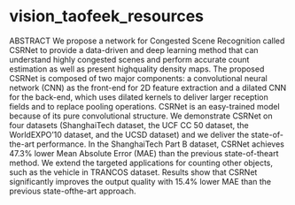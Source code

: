 # vision_taofeek_resources
ABSTRACT
We propose a network for Congested Scene Recognition
called CSRNet to provide a data-driven and deep learning
method that can understand highly congested scenes and
perform accurate count estimation as well as present highquality density maps. The proposed CSRNet is composed
of two major components: a convolutional neural network
(CNN) as the front-end for 2D feature extraction and a dilated CNN for the back-end, which uses dilated kernels to
deliver larger reception fields and to replace pooling operations. CSRNet is an easy-trained model because of its pure
convolutional structure. We demonstrate CSRNet on four
datasets (ShanghaiTech dataset, the UCF CC 50 dataset,
the WorldEXPO’10 dataset, and the UCSD dataset) and
we deliver the state-of-the-art performance. In the ShanghaiTech Part B dataset, CSRNet achieves 47.3% lower
Mean Absolute Error (MAE) than the previous state-of-theart method. We extend the targeted applications for counting other objects, such as the vehicle in TRANCOS dataset.
Results show that CSRNet significantly improves the output
quality with 15.4% lower MAE than the previous state-ofthe-art approach.
